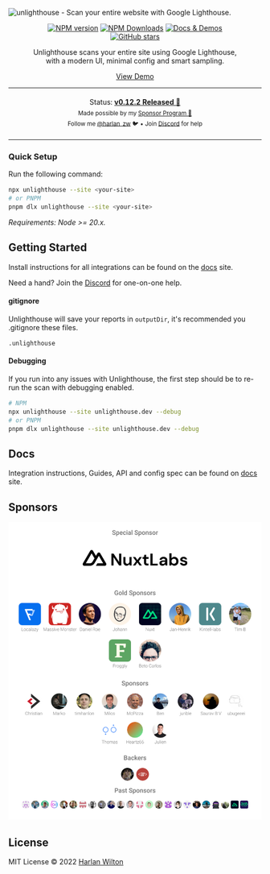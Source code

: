 ![unlighthouse - Scan your entire website with Google Lighthouse.](https://repository-images.githubusercontent.com/423079536/c88a81ee-43ec-40fc-a615-1d29bbeaaeb4)
<p align="center">
<a href="https://www.npmjs.com/package/@unlighthouse/core" target="__blank"><img src="https://img.shields.io/npm/v/@unlighthouse/core?color=2B90B6&label=" alt="NPM version"></a>
<a href="https://www.npmjs.com/package/@unlighthouse/core" target="__blank"><img alt="NPM Downloads" src="https://img.shields.io/npm/dm/@unlighthouse/core?color=349dbe&label="></a>
<a href="https://unlighthouse.dev/" target="__blank"><img src="https://img.shields.io/static/v1?label=&message=docs%20%26%20demos&color=45b8cd" alt="Docs & Demos"></a>
<br>
<a href="https://github.com/harlan-zw/unlighthouse" target="__blank"><img alt="GitHub stars" src="https://img.shields.io/github/stars/harlan-zw/unlighthouse?style=social"></a>
</p>

<p align="center">
Unlighthouse scans your entire site using Google Lighthouse,<br> with a modern UI, minimal config and smart sampling.
</p>

<p align="center"><a href="https://inspect.unlighthouse.dev/">View Demo</a></p>

<p align="center">
<table>
<tbody>
<td align="center">
<img width="2000" height="0" /><br>
Status: <b><a href="https://github.com/harlan-zw/unlighthouse/releases/tag/v0.12.2">v0.12.2 Released 🎉</a></b><br>
<sub>Made possible by my <a href="https://github.com/sponsors/harlan-zw">Sponsor Program 💖</a><br> Follow me <a href="https://twitter.com/harlan_zw">@harlan_zw</a> 🐦 • Join <a href="https://discord.gg/275MBUBvgP">Discord</a> for help</sub><br>
<img width="2000" height="0" />
</td>
</tbody>
</table>
</p>

### Quick Setup

Run the following command:

```bash
npx unlighthouse --site <your-site>
# or PNPM
pnpm dlx unlighthouse --site <your-site>
```

_Requirements: Node >= 20.x._

## Getting Started

Install instructions for all integrations can be found on the [docs](https://unlighthouse.dev/) site.

Need a hand? Join the [Discord](https://discord.gg/275MBUBvgP) for one-on-one help.

#### gitignore

Unlighthouse will save your reports in `outputDir`,
it's recommended you .gitignore these files.

```
.unlighthouse
```

#### Debugging

If you run into any issues with Unlighthouse, the first step should be to re-run the scan with debugging enabled.

```bash
# NPM
npx unlighthouse --site unlighthouse.dev --debug
# or PNPM
pnpm dlx unlighthouse --site unlighthouse.dev --debug
```

## Docs

Integration instructions, Guides, API and config spec can be found on [docs](https://unlighthouse.dev/) site.

## Sponsors

<p align="center">
  <a href="https://raw.githubusercontent.com/harlan-zw/static/main/sponsors.svg">
    <img src='https://raw.githubusercontent.com/harlan-zw/static/main/sponsors.svg'/>
  </a>
</p>

## License

MIT License © 2022 [Harlan Wilton](https://github.com/harlan-zw)

